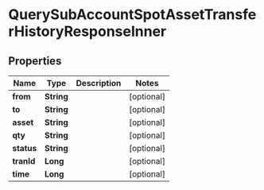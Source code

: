 

# QuerySubAccountSpotAssetTransferHistoryResponseInner


## Properties

| Name | Type | Description | Notes |
|------------ | ------------- | ------------- | -------------|
|**from** | **String** |  |  [optional] |
|**to** | **String** |  |  [optional] |
|**asset** | **String** |  |  [optional] |
|**qty** | **String** |  |  [optional] |
|**status** | **String** |  |  [optional] |
|**tranId** | **Long** |  |  [optional] |
|**time** | **Long** |  |  [optional] |



